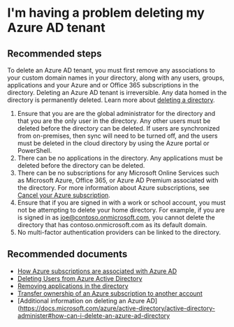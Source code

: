<properties 
    pageTitle="I'm having a problem deleting my Azure AD tenant"
    description="I'm having a problem deleting my Azure AD tenant"
    service="microsoft.aad"
    resource="Microsoft_AAD_IAM"
    authors="elkuzmen"
    displayOrder="1875"
    supportTopicIds="32565594"
    selfHelpType="resource"
    resourceTags="directory_delete,directory_overview"
    productPesIds="14785"
    cloudEnvironments="public"
    />
# I'm having a problem deleting my Azure AD tenant

## **Recommended steps**
To delete an Azure AD tenant, you must first remove any associations to your custom domain names in your directory, along with any users, groups, applications and your Azure and or Office 365 subscriptions in the directory. Deleting an Azure AD tenant is irreversible. Any data homed in the directory is permanently deleted. Learn more about [deleting a directory](https://docs.microsoft.com/azure/active-directory/active-directory-administer).
1. Ensure that you are are the global administrator for the directory and that you are the only user in the directory. Any other users must be deleted before the directory can be deleted. If users are synchronized from on-premises, then sync will need to be turned off, and the users must be deleted in the cloud directory by using the Azure portal or PowerShell. 
2. There can be no applications in the directory. Any applications must be deleted before the directory can be deleted.
3. There can be no subscriptions for any Microsoft Online Services such as Microsoft Azure, Office 365, or Azure AD Premium associated with the directory. For more information about Azure subscriptions, see [Cancel your Azure subscription](https://docs.microsoft.com/azure/billing/billing-how-to-cancel-azure-subscription).
4. Ensure that if you are signed in with a work or school account, you must not be attempting to delete your home directory. For example, if you are is signed in as joe@contoso.onmicrosoft.com, you cannot delete the directory that has contoso.onmicrosoft.com as its default domain.  
5. No multi-factor authentication providers can be linked to the directory.  
 
## **Recommended documents**
* [How Azure subscriptions are associated with Azure AD](https://docs.microsoft.com/azure/active-directory/active-directory-how-subscriptions-associated-directory)<br>
* [Deleting Users from Azure Active Directory](https://docs.microsoft.com/azure/active-directory/active-directory-users-delete-user-azure-portal)<br>
* [Removing applications in the directory](https://docs.microsoft.com/azure/active-directory/develop/active-directory-integrating-applications#removing-an-application)<br>
* [Transfer ownership of an Azure subscription to another account](https://docs.microsoft.com/azure/billing/billing-subscription-transfer)<br>
* [Additional information on deleting an Azure AD](https://docs.microsoft.com/azure/active-directory/active-directory-administer#how-can-i-delete-an-azure-ad-directory